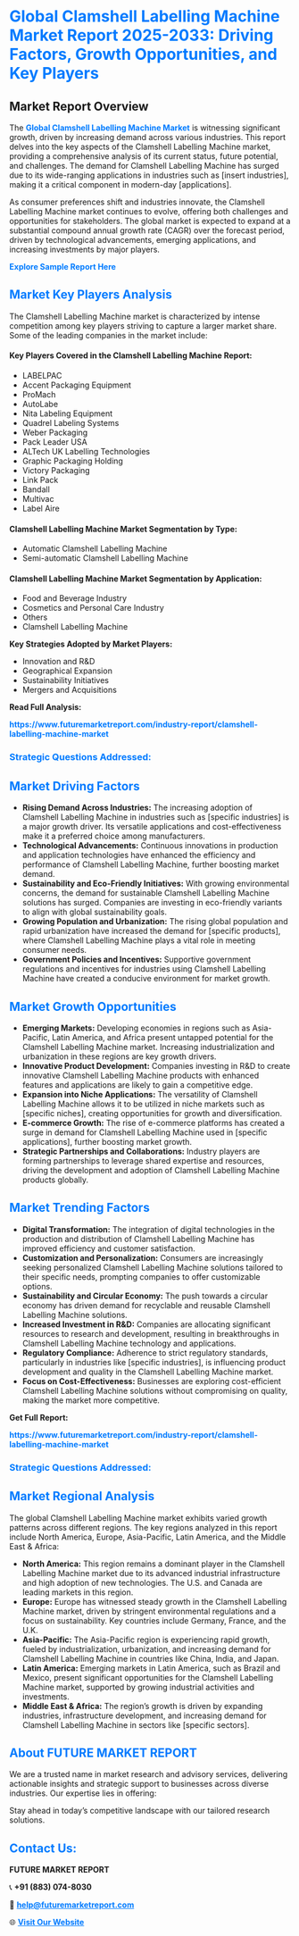 <h1 style="color: #007BFF;">Global Clamshell Labelling Machine Market Report 2025-2033: Driving Factors, Growth Opportunities, and Key Players</h1>

<section id="overview">
<h2>Market Report Overview</h2>
<p>The <a href="https://www.futuremarketreport.com/industry-report/clamshell-labelling-machine-market" style="color: #007BFF; text-decoration: none;"><strong>Global Clamshell Labelling Machine Market</strong></a> is witnessing significant growth, driven by increasing demand across various industries. This report delves into the key aspects of the Clamshell Labelling Machine market, providing a comprehensive analysis of its current status, future potential, and challenges. The demand for Clamshell Labelling Machine has surged due to its wide-ranging applications in industries such as [insert industries], making it a critical component in modern-day [applications].</p>
<p>As consumer preferences shift and industries innovate, the Clamshell Labelling Machine market continues to evolve, offering both challenges and opportunities for stakeholders. The global market is expected to expand at a substantial compound annual growth rate (CAGR) over the forecast period, driven by technological advancements, emerging applications, and increasing investments by major players.</p>
</section>

<section id="overview">
<p><a href="https://www.futuremarketreport.com/request-sample/reportId=128278" style="color: #007BFF; text-decoration: none;"><strong>Explore Sample Report Here</strong></a></p>
</section>

<section id="key-players">
<h2 style="color: #007BFF;">Market Key Players Analysis</h2>
<p>The Clamshell Labelling Machine market is characterized by intense competition among key players striving to capture a larger market share. Some of the leading companies in the market include:</p>
<h4>Key Players Covered in the Clamshell Labelling Machine Report:</h4>
<ul><li>LABELPAC</li><li>Accent Packaging Equipment</li><li>ProMach</li><li>AutoLabe</li><li>Nita Labeling Equipment</li><li>Quadrel Labeling Systems</li><li>Weber Packaging</li><li>Pack Leader USA</li><li>ALTech UK Labelling Technologies</li><li>Graphic Packaging Holding</li><li>Victory Packaging</li><li>Link Pack</li><li>Bandall</li><li>Multivac</li><li>Label Aire</li></ul>
<h4>Clamshell Labelling Machine Market Segmentation by Type:</h4>
<ul><li>Automatic Clamshell Labelling Machine</li><li>Semi-automatic Clamshell Labelling Machine</li></ul>

<h4>Clamshell Labelling Machine Market Segmentation by Application:</h4>
<ul><li>Food and Beverage Industry</li><li>Cosmetics and Personal Care Industry</li><li>Others</li><li>Clamshell Labelling Machine</li></ul>
<p><strong>Key Strategies Adopted by Market Players:</strong></p>
<ul>
<li>Innovation and R&D</li>
<li>Geographical Expansion</li>
<li>Sustainability Initiatives</li>
<li>Mergers and Acquisitions</li>
</ul>
</section>

<section>
<p><strong>Read Full Analysis: </strong></p><a href="https://www.futuremarketreport.com/industry-report/clamshell-labelling-machine-market" style="color: #007BFF; text-decoration: none;"><strong>https://www.futuremarketreport.com/industry-report/clamshell-labelling-machine-market</strong></a>
<h3 style="color: #007BFF;">Strategic Questions Addressed:</h3>
</section>

<section id="driving-factors">
<h2 style="color: #007BFF;">Market Driving Factors</h2>
<ul>
<li><strong>Rising Demand Across Industries:</strong> The increasing adoption of Clamshell Labelling Machine in industries such as [specific industries] is a major growth driver. Its versatile applications and cost-effectiveness make it a preferred choice among manufacturers.</li>
<li><strong>Technological Advancements:</strong> Continuous innovations in production and application technologies have enhanced the efficiency and performance of Clamshell Labelling Machine, further boosting market demand.</li>
<li><strong>Sustainability and Eco-Friendly Initiatives:</strong> With growing environmental concerns, the demand for sustainable Clamshell Labelling Machine solutions has surged. Companies are investing in eco-friendly variants to align with global sustainability goals.</li>
<li><strong>Growing Population and Urbanization:</strong> The rising global population and rapid urbanization have increased the demand for [specific products], where Clamshell Labelling Machine plays a vital role in meeting consumer needs.</li>
<li><strong>Government Policies and Incentives:</strong> Supportive government regulations and incentives for industries using Clamshell Labelling Machine have created a conducive environment for market growth.</li>
</ul>
</section>

<section id="growth-opportunities">
<h2 style="color: #007BFF;">Market Growth Opportunities</h2>
<ul>
<li><strong>Emerging Markets:</strong> Developing economies in regions such as Asia-Pacific, Latin America, and Africa present untapped potential for the Clamshell Labelling Machine market. Increasing industrialization and urbanization in these regions are key growth drivers.</li>
<li><strong>Innovative Product Development:</strong> Companies investing in R&D to create innovative Clamshell Labelling Machine products with enhanced features and applications are likely to gain a competitive edge.</li>
<li><strong>Expansion into Niche Applications:</strong> The versatility of Clamshell Labelling Machine allows it to be utilized in niche markets such as [specific niches], creating opportunities for growth and diversification.</li>
<li><strong>E-commerce Growth:</strong> The rise of e-commerce platforms has created a surge in demand for Clamshell Labelling Machine used in [specific applications], further boosting market growth.</li>
<li><strong>Strategic Partnerships and Collaborations:</strong> Industry players are forming partnerships to leverage shared expertise and resources, driving the development and adoption of Clamshell Labelling Machine products globally.</li>
</ul>
</section>

<section id="trending-factors">
<h2 style="color: #007BFF;">Market Trending Factors</h2>
<ul>
<li><strong>Digital Transformation:</strong> The integration of digital technologies in the production and distribution of Clamshell Labelling Machine has improved efficiency and customer satisfaction.</li>
<li><strong>Customization and Personalization:</strong> Consumers are increasingly seeking personalized Clamshell Labelling Machine solutions tailored to their specific needs, prompting companies to offer customizable options.</li>
<li><strong>Sustainability and Circular Economy:</strong> The push towards a circular economy has driven demand for recyclable and reusable Clamshell Labelling Machine solutions.</li>
<li><strong>Increased Investment in R&D:</strong> Companies are allocating significant resources to research and development, resulting in breakthroughs in Clamshell Labelling Machine technology and applications.</li>
<li><strong>Regulatory Compliance:</strong> Adherence to strict regulatory standards, particularly in industries like [specific industries], is influencing product development and quality in the Clamshell Labelling Machine market.</li>
<li><strong>Focus on Cost-Effectiveness:</strong> Businesses are exploring cost-efficient Clamshell Labelling Machine solutions without compromising on quality, making the market more competitive.</li>
</ul>
</section>

<section>
<p><strong>Get Full Report: </strong></p><a href="https://www.futuremarketreport.com/industry-report/clamshell-labelling-machine-market" style="color: #007BFF; text-decoration: none;"><strong>https://www.futuremarketreport.com/industry-report/clamshell-labelling-machine-market</strong></a>
<h3 style="color: #007BFF;">Strategic Questions Addressed:</h3>
</section>


<section id="regional-analysis">
<h2 style="color: #007BFF;">Market Regional Analysis</h2>
<p>The global Clamshell Labelling Machine market exhibits varied growth patterns across different regions. The key regions analyzed in this report include North America, Europe, Asia-Pacific, Latin America, and the Middle East & Africa:</p>
<ul>
<li><strong>North America:</strong> This region remains a dominant player in the Clamshell Labelling Machine market due to its advanced industrial infrastructure and high adoption of new technologies. The U.S. and Canada are leading markets in this region.</li>
<li><strong>Europe:</strong> Europe has witnessed steady growth in the Clamshell Labelling Machine market, driven by stringent environmental regulations and a focus on sustainability. Key countries include Germany, France, and the U.K.</li>
<li><strong>Asia-Pacific:</strong> The Asia-Pacific region is experiencing rapid growth, fueled by industrialization, urbanization, and increasing demand for Clamshell Labelling Machine in countries like China, India, and Japan.</li>
<li><strong>Latin America:</strong> Emerging markets in Latin America, such as Brazil and Mexico, present significant opportunities for the Clamshell Labelling Machine market, supported by growing industrial activities and investments.</li>
<li><strong>Middle East & Africa:</strong> The region’s growth is driven by expanding industries, infrastructure development, and increasing demand for Clamshell Labelling Machine in sectors like [specific sectors].</li>
</ul>
</section>

<footer>
<h2 style="color: #007BFF;">About FUTURE MARKET REPORT</h2>
<p>We are a trusted name in market research and advisory services, delivering actionable insights and strategic support to businesses across diverse industries. Our expertise lies in offering:</p>

<p>Stay ahead in today’s competitive landscape with our tailored research solutions.</p>

<h2 style="color: #007BFF;">Contact Us:</h2>
<p><strong>FUTURE MARKET REPORT</strong></p>
<p>📞 <strong>+91 (883) 074-8030</strong></p>
<p>📧 <strong><a href="mailto:help@futuremarketreport.com" style="color: #007BFF;">help@futuremarketreport.com</a></strong></p>
<p>🌐 <strong><a href="https://www.futuremarketreport.com/" style="color: #007BFF;">Visit Our Website</a></strong></p>
</footer>